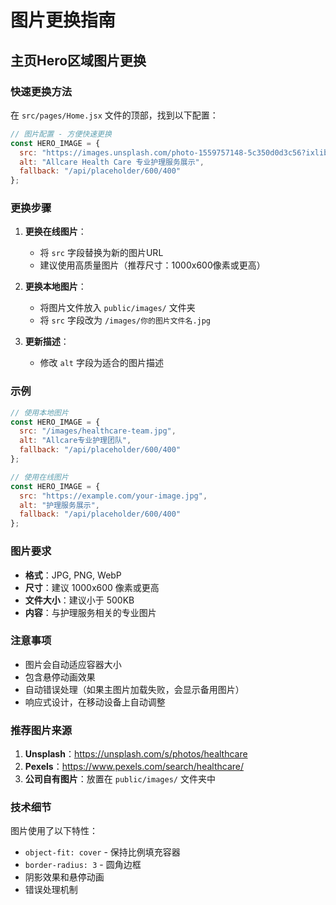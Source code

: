 # 图片更换指南

## 主页Hero区域图片更换

### 快速更换方法

在 `src/pages/Home.jsx` 文件的顶部，找到以下配置：

```javascript
// 图片配置 - 方便快速更换
const HERO_IMAGE = {
  src: "https://images.unsplash.com/photo-1559757148-5c350d0d3c56?ixlib=rb-4.0.3&ixid=M3wxMjA3fDB8MHxwaG90by1wYWdlfHx8fGVufDB8fHx8fA%3D%3D&auto=format&fit=crop&w=1000&q=80",
  alt: "Allcare Health Care 专业护理服务展示",
  fallback: "/api/placeholder/600/400"
};
```

### 更换步骤

1. **更换在线图片**：
   - 将 `src` 字段替换为新的图片URL
   - 建议使用高质量图片（推荐尺寸：1000x600像素或更高）

2. **更换本地图片**：
   - 将图片文件放入 `public/images/` 文件夹
   - 将 `src` 字段改为 `/images/你的图片文件名.jpg`

3. **更新描述**：
   - 修改 `alt` 字段为适合的图片描述

### 示例

```javascript
// 使用本地图片
const HERO_IMAGE = {
  src: "/images/healthcare-team.jpg",
  alt: "Allcare专业护理团队",
  fallback: "/api/placeholder/600/400"
};

// 使用在线图片
const HERO_IMAGE = {
  src: "https://example.com/your-image.jpg",
  alt: "护理服务展示",
  fallback: "/api/placeholder/600/400"
};
```

### 图片要求

- **格式**：JPG, PNG, WebP
- **尺寸**：建议 1000x600 像素或更高
- **文件大小**：建议小于 500KB
- **内容**：与护理服务相关的专业图片

### 注意事项

- 图片会自动适应容器大小
- 包含悬停动画效果
- 自动错误处理（如果主图片加载失败，会显示备用图片）
- 响应式设计，在移动设备上自动调整

### 推荐图片来源

1. **Unsplash**：https://unsplash.com/s/photos/healthcare
2. **Pexels**：https://www.pexels.com/search/healthcare/
3. **公司自有图片**：放置在 `public/images/` 文件夹中

### 技术细节

图片使用了以下特性：
- `object-fit: cover` - 保持比例填充容器
- `border-radius: 3` - 圆角边框
- 阴影效果和悬停动画
- 错误处理机制
